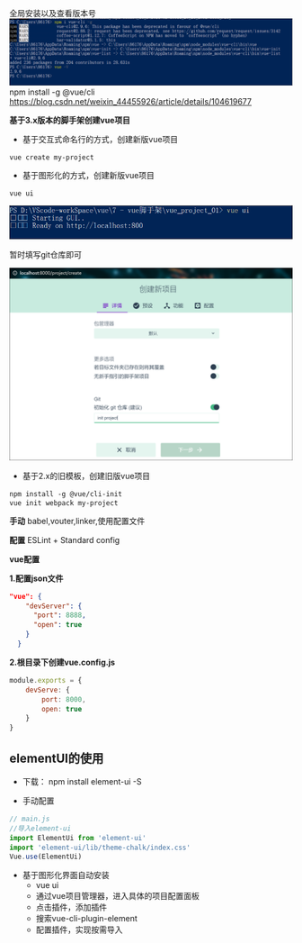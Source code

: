 全局安装以及查看版本号
<img src='./image/1.PNG'>
npm install -g @vue/cli
https://blog.csdn.net/weixin_44455926/article/details/104619677

<strong>基于3.x版本的脚手架创建vue项目</strong>

- 基于交互式命名行的方式，创建新版vue项目
```
vue create my-project
```

- 基于图形化的方式，创建新版vue项目
```
vue ui
```

<img src='./image/2.PNG'>

暂时填写git仓库即可

<img src='./image/3.PNG'>


- 基于2.x的旧模板，创建旧版vue项目
```
npm install -g @vue/cli-init
vue init webpack my-project
```

**手动**
babel,vouter,linker,使用配置文件

**配置**
ESLint + Standard config


<strong>vue配置</strong> 

**1.配置json文件**
```json
"vue": {
    "devServer": {
      "port": 8888,
      "open": true
    }
  }
```

**2.根目录下创建vue.config.js**

```js
module.exports = {
    devServe: {
        port: 8000,
        open: true
    }
}
```

## elementUI的使用

- 下载： npm install element-ui -S

- 手动配置
```js
// main.js
//导入element-ui
import ElementUi from 'element-ui'
import 'element-ui/lib/theme-chalk/index.css'
Vue.use(ElementUi)
```

- 基于图形化界面自动安装
    - vue ui
    - 通过vue项目管理器，进入具体的项目配置面板
    - 点击插件，添加插件
    - 搜索vue-cli-plugin-element
    - 配置插件，实现按需导入